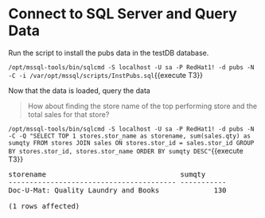 # Connect to SQL Server and Query Data

Run the script to install the pubs data in the testDB database. 

`/opt/mssql-tools/bin/sqlcmd -S localhost -U sa -P RedHat1! -d pubs -N -C -i /var/opt/mssql/scripts/InstPubs.sql`{{execute T3}}

Now that the data is loaded, query the data  

> How about finding the store name of the top performing store and the total sales for that store?  

`/opt/mssql-tools/bin/sqlcmd -S localhost -U sa -P RedHat1! -d pubs -N -C -Q "SELECT TOP 1 stores.stor_name as storename, sum(sales.qty) as sumqty FROM stores JOIN sales ON stores.stor_id = sales.stor_id GROUP BY stores.stor_id, stores.stor_name ORDER BY sumqty DESC"`{{execute T3}}

<pre class="file">
storename                                sumqty
---------------------------------------- -----------
Doc-U-Mat: Quality Laundry and Books             130

(1 rows affected)
</pre>
